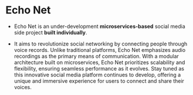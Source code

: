 # Echo Net
- Echo Net is an under-development **microservices-based** social media side project **built individually**.

- It aims to revolutionize social networking by connecting people through voice records. Unlike traditional platforms, Echo Net emphasizes audio recordings as the primary means of communication. With a modular architecture built on microservices, Echo Net prioritizes scalability and flexibility, ensuring seamless performance as it evolves. Stay tuned as this innovative social media platform continues to develop, offering a unique and immersive experience for users to connect and share their voices.


